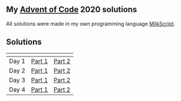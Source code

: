 My [Advent of Code](https://adventofcode.com/) 2020 solutions
-
All solutions were made in my own programming language [MilkScript](https://github.com/badosz0/milkscript).

**Solutions**
-
| []()  | []()                          | []()                          |
|---    |---                            |---                            |
| Day 1 | [Part 1](day-01/part-01.milk) | [Part 2](day-01/part-02.milk) |
| Day 2 | [Part 1](day-02/part-01.milk) | [Part 2](day-02/part-02.milk) |
| Day 3 | [Part 1](day-03/part-01.milk) | [Part 2](day-03/part-02.milk) |
| Day 4 | [Part 1](day-04/part-01.milk) | [Part 2](day-04/part-02.milk) |

